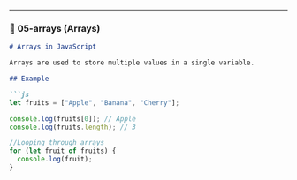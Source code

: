 
---

### 📘 **05-arrays (Arrays)**
```markdown
# Arrays in JavaScript

Arrays are used to store multiple values in a single variable.

## Example

```js
let fruits = ["Apple", "Banana", "Cherry"];

console.log(fruits[0]); // Apple
console.log(fruits.length); // 3

//Looping through arrays
for (let fruit of fruits) {
  console.log(fruit);
}
